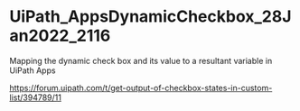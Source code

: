 # UiPath_AppsDynamicCheckbox_28Jan2022_2116
Mapping the dynamic check box and its value to a resultant variable in UiPath Apps

https://forum.uipath.com/t/get-output-of-checkbox-states-in-custom-list/394789/11
